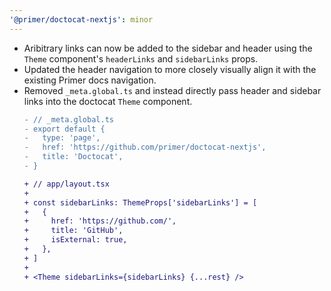 ```yaml
---
'@primer/doctocat-nextjs': minor
---
```


- Aribitrary links can now be added to the sidebar and header using the `Theme` component's `headerLinks` and `sidebarLinks` props.
- Updated the header navigation to more closely visually align it with the existing Primer docs navigation.
- Removed `_meta.global.ts` and instead directly pass header and sidebar links into the doctocat `Theme` component.
  ```diff
  - // _meta.global.ts
  - export default {
  -   type: 'page',
  -   href: 'https://github.com/primer/doctocat-nextjs',
  -   title: 'Doctocat',
  - }
  ```
  ```diff
  + // app/layout.tsx
  +
  + const sidebarLinks: ThemeProps['sidebarLinks'] = [
  +   {
  +     href: 'https://github.com/',
  +     title: 'GitHub',
  +     isExternal: true,
  +   },
  + ]
  +
  + <Theme sidebarLinks={sidebarLinks} {...rest} />
  ```

